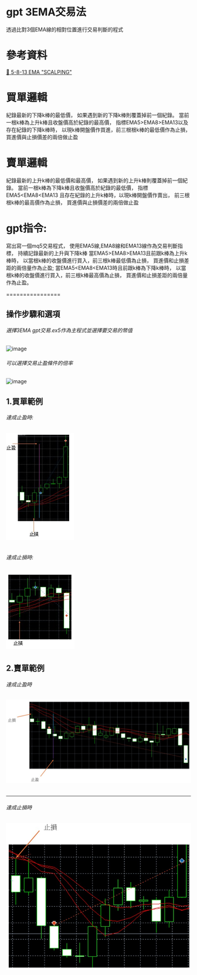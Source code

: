 gpt 3EMA交易法
==================

透過比對3個EMA線的相對位置進行交易判斷的程式

參考資料
==================
[🔴 5-8-13 EMA "SCALPING"](<https://www.youtube.com/watch?v=jCuKGC6a__0&t=1s&ab_channel=TraderDNA> "Title")


買單邏輯
==================
紀錄最新的下降k棒的最低價，
如果遇到新的下降k棒則覆蓋掉前一個紀錄。
當前一根k棒為上升k棒且收盤價高於紀錄的最高價，
指標EMA5>EMA8>EMA13以及存在紀錄的下降k棒時，
以現k棒開盤價作買進，前三根根k棒的最低價作為止損，
買進價與止損價差的兩倍做止盈

賣單邏輯
==================
紀錄最新的上升k棒的最低價和最高價，
如果遇到新的上升k棒則覆蓋掉前一個紀錄。
當前一根k棒為下降k棒且收盤價高於紀錄的最低價，
指標EMA5<EMA8<EMA13
且存在紀錄的上升k棒時，以現k棒開盤價作賣出，
前三根根k棒的最高價作為止損，
買進價與止損價差的兩倍做止盈

gpt指令:
================
寫出寫一個mq5交易程式，
使用EMA5線,EMA8線和EMA13線作為交易判斷指標，
持續記錄最新的上升與下降k棒
當EMA5>EMA8>EMA13且前跟k棒為上升k棒時，
以當根k棒的收盤價進行買入，前三根k棒最低價為止損，
買進價和止損差距的兩倍量作為止盈;
當EMA5<EMA8<EMA13時且前跟k棒為下降k棒時，
以當根k棒的收盤價進行買入，前三根k棒最高價為止損，
買進價和止損差距的兩倍量作為止盈。

================
## 操作步驟和選項 ##
###### 選擇3EMA gpt交易.ex5作為主程式並選擇要交易的幣值 ######
![image](https://github.com/user-attachments/assets/76cbecfb-b3fb-4afd-898f-d35a4323e850)
###### 可以選擇交易止盈條件的倍率 ######
![image](https://github.com/user-attachments/assets/cb7fd10e-aa45-4f8f-9e01-33e3e9f38501)

## 1.買單範例 ##
  ###### 達成止盈時: ######
  ###### ![image](https://github.com/worldstar/MT5-MultiTimeFrame-MA-TDI-Dashboard/blob/main/3EMA%20gpt%E4%BA%A4%E6%98%93%E6%B8%AC%E8%A9%A6/%E8%B2%B7%E5%96%AE%E6%AD%A2%E7%9B%88.jpg) ######
  ###### 達成止損時: ######
  ###### ![image](https://github.com/worldstar/MT5-MultiTimeFrame-MA-TDI-Dashboard/blob/main/3EMA%20gpt%E4%BA%A4%E6%98%93%E6%B8%AC%E8%A9%A6/%E8%B2%B7%E5%96%AE%E6%AD%A2%E6%90%8D.jpg) ######
## 2.賣單範例 ##
  ###### 達成止盈時 ######
  ###### ![image](https://github.com/worldstar/MT5-MultiTimeFrame-MA-TDI-Dashboard/blob/main/gpt%20trade%201/%E8%B3%A3%E5%96%AE%E6%AD%A2%E7%9B%88.jpg) ######
  -----------------------------------------------
  ###### 達成止損時 #######
  ###### ![image](https://github.com/worldstar/MT5-MultiTimeFrame-MA-TDI-Dashboard/blob/main/3EMA%20gpt%E4%BA%A4%E6%98%93%E6%B8%AC%E8%A9%A6/%E8%B3%A3%E5%96%AE%E6%AD%A2%E6%90%8D.jpg) #######
